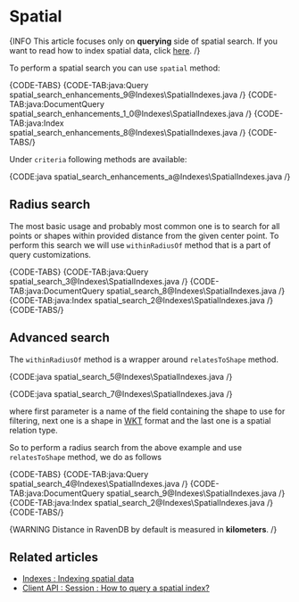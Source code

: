 ﻿# Spatial

{INFO This article focuses only on **querying** side of spatial search. If you want to read how to index spatial data, click [here](../../indexes/indexing-spatial-data). /}

To perform a spatial search you can use `spatial` method:

{CODE-TABS}
{CODE-TAB:java:Query spatial_search_enhancements_9@Indexes\SpatialIndexes.java /}
{CODE-TAB:java:DocumentQuery spatial_search_enhancements_1_0@Indexes\SpatialIndexes.java /}
{CODE-TAB:java:Index spatial_search_enhancements_8@Indexes\SpatialIndexes.java /}
{CODE-TABS/}

Under `criteria` following methods are available:

{CODE:java spatial_search_enhancements_a@Indexes\SpatialIndexes.java /}

## Radius search

The most basic usage and probably most common one is to search for all points or shapes within provided distance from the given center point. To perform this search we will use `withinRadiusOf` method that is a part of query customizations.

{CODE-TABS}
{CODE-TAB:java:Query spatial_search_3@Indexes\SpatialIndexes.java /}
{CODE-TAB:java:DocumentQuery spatial_search_8@Indexes\SpatialIndexes.java /}
{CODE-TAB:java:Index spatial_search_2@Indexes\SpatialIndexes.java /}
{CODE-TABS/}

## Advanced search

The `withinRadiusOf` method is a wrapper around `relatesToShape` method.

{CODE:java spatial_search_5@Indexes\SpatialIndexes.java /}

{CODE:java spatial_search_7@Indexes\SpatialIndexes.java /}

where first parameter is a name of the field containing the shape to use for filtering, next one is a shape in [WKT](http://en.wikipedia.org/wiki/Well-known_text) format and the last one is a spatial relation type.

So to perform a radius search from the above example and use `relatesToShape` method, we do as follows

{CODE-TABS}
{CODE-TAB:java:Query spatial_search_4@Indexes\SpatialIndexes.java /}
{CODE-TAB:java:DocumentQuery spatial_search_9@Indexes\SpatialIndexes.java /}
{CODE-TAB:java:Index spatial_search_2@Indexes\SpatialIndexes.java /}
{CODE-TABS/}

{WARNING Distance in RavenDB by default is measured in **kilometers**. /}

## Related articles

- [Indexes : Indexing spatial data](../../indexes/indexing-spatial-data)
- [Client API : Session : How to query a spatial index?](../../client-api/session/querying/how-to-query-a-spatial-index)
